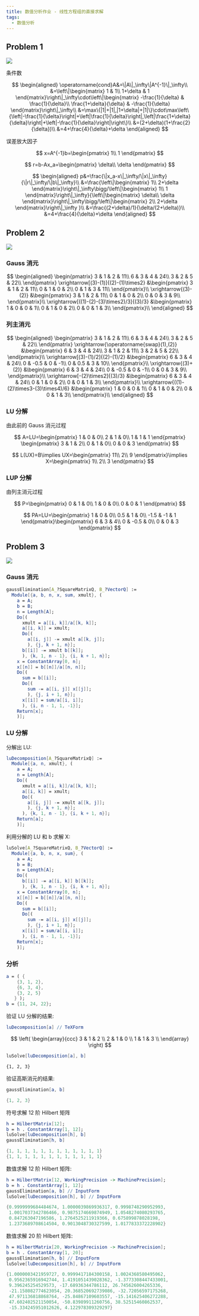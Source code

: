 ```yaml
---
title: 数值分析作业 - 线性方程组的直接求解
tags:
  - 数值分析
---
```


## Problem 1

![](https://cdn.duanyll.com/img/20230324202737.png)

条件数

$$
\begin{aligned}
    \operatorname{cond}A&=\|A\|_\infty\|A^{-1}\|_\infty\\
        &=\left\|\begin{matrix}
            1 & 1\\
            1+\delta & 1
        \end{matrix}\right\|_\infty\cdot\left\|\begin{matrix}
            -\frac{1}{\delta} & \frac{1}{\delta}\\
            \frac{1+\delta}{\delta} & -\frac{1}{\delta}
        \end{matrix}\right\|_\infty\\
        &=\max\{|1|+|1|,|1+\delta|+|1|\}\cdot\max\left\{\left|-\frac{1}{\delta}\right|+\left|\frac{1}{\delta}\right|,\left|\frac{1+\delta}{\delta}\right|+\left|-\frac{1}{\delta}\right|\right\}\\
        &=(2+\delta)(1+\frac{2}{\delta})\\
        &=4+\frac{4}{\delta}+\delta
\end{aligned}
$$

误差放大因子

$$
x=A^{-1}b=\begin{pmatrix}
    1\\
    1
\end{pmatrix}
$$

$$
r=b-Ax_a=\begin{pmatrix}
    \delta\\
    \delta
\end{pmatrix}
$$

$$
\begin{aligned}
    p&=\frac{\|x_a-x\|_\infty/\|x\|_\infty}{\|r\|_\infty/\|b\|_\infty}\\
     &=\frac{\left\|\begin{matrix}
            1\\
            2+\delta
        \end{matrix}\right\|_\infty\bigg/\left\|\begin{matrix}
            1\\
            1
        \end{matrix}\right\|_\infty}{\left\|\begin{matrix}
            \delta\\
            \delta
        \end{matrix}\right\|_\infty\bigg/\left\|\begin{matrix}
            2\\
            2+\delta
        \end{matrix}\right\|_\infty
        }\\
     &=\frac{(2+\delta)/1}{\delta/(2+\delta)}\\
     &=4+\frac{4}{\delta}+\delta
\end{aligned}
$$

## Problem 2

![](https://cdn.duanyll.com/img/20230324215130.png)

### Gauss 消元

$$
\begin{aligned}
    \begin{pmatrix}
        3 & 1 & 2 & 11\\
        6 & 3 & 4 & 24\\
        3 & 2 & 5 & 22\\
    \end{pmatrix}
    \xrightarrow[(3)-(1)]{(2)-(1)\times2}
    &\begin{pmatrix}
        3 & 1 & 2 & 11\\
        0 & 1 & 0 & 2\\
        0 & 1 & 3 & 11\\
    \end{pmatrix}\\
    \xrightarrow{(3)-(2)}
    &\begin{pmatrix}
        3 & 1 & 2 & 11\\
        0 & 1 & 0 & 2\\
        0 & 0 & 3 & 9\\
    \end{pmatrix}\\
    \xrightarrow[((1)-(2)-(3)\times2)/3]{(3)/3}
    &\begin{pmatrix}
        1 & 0 & 0 & 1\\
        0 & 1 & 0 & 2\\
        0 & 0 & 1 & 3\\
    \end{pmatrix}\\
\end{aligned}
$$

### 列主消元

$$
\begin{aligned}
    \begin{pmatrix}
        3 & 1 & 2 & 11\\
        6 & 3 & 4 & 24\\
        3 & 2 & 5 & 22\\
    \end{pmatrix}
    \xrightarrow{\operatorname{swap}(1),(2)}
    &\begin{pmatrix}
        6 & 3 & 4 & 24\\
        3 & 1 & 2 & 11\\
        3 & 2 & 5 & 22\\
    \end{pmatrix}\\
    \xrightarrow[(3)-(1)/2]{(2)-(1)/2}
    &\begin{pmatrix}
        6 & 3 & 4 & 24\\
        0 & -0.5 & 0 & -1\\
        0 & 0.5 & 3 & 10\\
    \end{pmatrix}\\
    \xrightarrow{(3)+(2)}
    &\begin{pmatrix}
        6 & 3 & 4 & 24\\
        0 & -0.5 & 0 & -1\\
        0 & 0 & 3 & 9\\
    \end{pmatrix}\\
    \xrightarrow[-(2)\times2]{(3)/3}
    &\begin{pmatrix}
        6 & 3 & 4 & 24\\
        0 & 1 & 0 & 2\\
        0 & 0 & 1 & 3\\
    \end{pmatrix}\\
    \xrightarrow{((1)-(2)\times3-(3)\times4)/6}
    &\begin{pmatrix}
        1 & 0 & 0 & 1\\
        0 & 1 & 0 & 2\\
        0 & 0 & 1 & 3\\
    \end{pmatrix}\\
\end{aligned}
$$

### LU 分解

由此前的 Gauss 消元过程

$$
A=LU=\begin{pmatrix}
    1 & 0 & 0\\
    2 & 1 & 0\\
    1 & 1 & 1
\end{pmatrix}
\begin{pmatrix}
    3 & 1 & 2\\
    0 & 1 & 0\\
    0 & 0 & 3
\end{pmatrix}
$$

$$
L(UX)=B\implies UX=\begin{pmatrix}
    11\\
    2\\
    9
\end{pmatrix}\implies X=\begin{pmatrix}
    1\\
    2\\
    3
\end{pmatrix}
$$

### LUP 分解

由列主消元过程

$$
P=\begin{pmatrix}
    0 & 1 & 0\\
    1 & 0 & 0\\
    0 & 0 & 1
\end{pmatrix}
$$

$$
PA=LU=\begin{pmatrix}
    1 & 0 & 0\\
    0.5 & 1 & 0\\
    -1.5 & -1 & 1
\end{pmatrix}\begin{pmatrix}
    6 & 3 & 4\\
    0 & -0.5 & 0\\
    0 & 0 & 3
\end{pmatrix}
$$

## Problem 3

![](https://cdn.duanyll.com/img/20230324225835.png)

### Gauss 消元

```mathematica
gaussElimination[A_?SquareMatrixQ, B_?VectorQ] :=
  Module[{a, b, n, x, sum, xmult}, (
    a = A;
    b = B;
    n = Length[A];
    Do[(
      xmult = a[[i, k]]/a[[k, k]];
      a[[i, k]] = xmult;
      Do[(
        a[[i, j]] -= xmult a[[k, j]];
        ), {j, k + 1, n}];
      b[[i]] -= xmult b[[k]];
      ), {k, 1, n - 1}, {i, k + 1, n}];
    x = ConstantArray[0, n];
    x[[n]] = b[[n]]/a[[n, n]];
    Do[(
      sum = b[[i]];
      Do[(
        sum -= a[[i, j]] x[[j]];
        ), {j, i + 1, n}];
      x[[i]] = sum/a[[i, i]];
      ), {i, n - 1, 1, -1}];
    Return[x];
    )];
```

### LU 分解

分解出 LU:

```mathematica
luDecomposition[A_?SquareMatrixQ] :=
  Module[{a, n, xmult}, (
    a = A;
    n = Length[A];
    Do[(
      xmult = a[[i, k]]/a[[k, k]];
      a[[i, k]] = xmult;
      Do[(
        a[[i, j]] -= xmult a[[k, j]];
        ), {j, k + 1, n}];
      ), {k, 1, n - 1}, {i, k + 1, n}];
    Return[a];
    )];
```

利用分解的 LU 和 b 求解 X:

```mathematica
luSolve[A_?SquareMatrixQ, B_?VectorQ] :=
  Module[{a, b, n, x, sum}, (
    a = A;
    b = B;
    n = Length[A];
    Do[(
      b[[i]] -= a[[i, k]] b[[k]];
      ), {k, 1, n - 1}, {i, k + 1, n}];
    x = ConstantArray[0, n];
    x[[n]] = b[[n]]/a[[n, n]];
    Do[(
      sum = b[[i]];
      Do[(
        sum -= a[[i, j]] x[[j]];
        ), {j, i + 1, n}];
      x[[i]] = sum/a[[i, i]];
      ), {i, n - 1, 1, -1}];
    Return[x];
    )];
```

### 分析

```mathematica
a = ( {
    {3, 1, 2},
    {6, 3, 4},
    {3, 2, 5}
   } );
b = {11, 24, 22};
```

验证 LU 分解的结果:

```mathematica
luDecomposition[a] // TeXForm
```

$$
\left(
\begin{array}{ccc}
 3 & 1 & 2 \\
 2 & 1 & 0 \\
 1 & 1 & 3 \\
\end{array}
\right)
$$

```mathematica
luSolve[luDecomposition[a], b]
```

```
{1, 2, 3}
```

验证高斯消元的结果:

```mathematica
gaussElimination[a, b]
```

```mathematica
{1, 2, 3}
```

符号求解 12 阶 Hilbert 矩阵

```mathematica
h = HilbertMatrix[12];
b = h . ConstantArray[1, 12];
luSolve[luDecomposition[h], b]
gaussElimination[h, b]
```

```mathematica
{1, 1, 1, 1, 1, 1, 1, 1, 1, 1, 1, 1}
{1, 1, 1, 1, 1, 1, 1, 1, 1, 1, 1, 1}
```

数值求解 12 阶 Hilbert 矩阵:

```mathematica
h = HilbertMatrix[12, WorkingPrecision -> MachinePrecision];
b = h . ConstantArray[1, 12];
gaussElimination[a, b] // InputForm
luSolve[luDecomposition[h], b] // InputForm
```

```mathematica
{0.9999999684484674, 1.0000039869936317, 0.9998748290952993,
 1.0017037342786466, 0.9875174669874949, 1.0548274080293765,
 0.847263047196586, 1.2764525211919366, 0.675899878028198,
 1.2373689708614504, 0.9013048730327599, 1.0177833372228902}
```

数值求解 20 阶 Hilbert 矩阵:

```mathematica
h = HilbertMatrix[20, WorkingPrecision -> MachinePrecision];
b = h . ConstantArray[1, 20];
gaussElimination[h, b] // InputForm
luSolve[luDecomposition[h], b] // InputForm
```

```mathematica
{1.0000003421959727, 0.9999417184300158, 1.0024368580495062,
 0.9562365916942744, 1.4191051439028362, -1.3773308447433001,
 9.396245254529573, -17.68936344786112, 26.745626004265336,
 -21.158082774623054, 20.368520692739086, -32.72056597175268,
 47.971136818868764, -25.84867109603557, -15.141625406272288,
 47.602402521150054, -50.83989911260756, 38.52515460862537,
 -15.334245951012626, 4.122978309329297}
```
